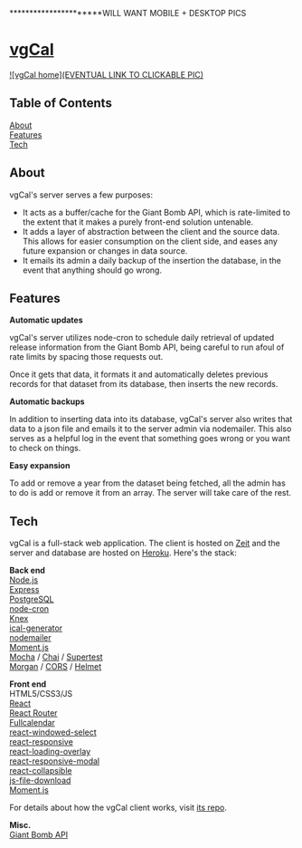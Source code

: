 **********************WILL WANT MOBILE + DESKTOP PICS

# [vgCal](https://vgcal.now.sh/)

[![vgCal home](EVENTUAL LINK TO CLICKABLE PIC)](https://vgcal.now.sh/)

## Table of Contents
[About](#about)
<br>
[Features](#features)
<br>
[Tech](#tech)
 

<a name="about"></a>
## About

vgCal's server serves a few purposes:

* It acts as a buffer/cache for the Giant Bomb API, which is rate-limited to the extent that it makes a purely front-end solution untenable.
* It adds a layer of abstraction between the client and the source data. This allows for easier consumption on the client side, and eases any future expansion or changes in data source.
* It emails its admin a daily backup of the insertion the database, in the event that anything should go wrong.

<a name="features"></a>
## Features

**Automatic updates**

vgCal's server utilizes node-cron to schedule daily retrieval of updated release information from the Giant Bomb API, being careful to run afoul of rate limits by spacing those requests out.

Once it gets that data, it formats it and automatically deletes previous records for that dataset from its database, then inserts the new records.

**Automatic backups**

In addition to inserting data into its database, vgCal's server also writes that data to a json file and emails it to the server admin via nodemailer. This also serves as a helpful log in the event that something goes wrong or you want to check on things.

**Easy expansion**

To add or remove a year from the dataset being fetched, all the admin has to do is add or remove it from an array. The server will take care of the rest.


<a name="tech"></a>
## Tech

vgCal is a full-stack web application. The client is hosted on [Zeit](https://zeit.co/home) and the server and database are hosted on [Heroku](https://www.heroku.com). Here's the stack:

**Back end**
<br>
[Node.js](https://nodejs.org/en/)
<br>
[Express](https://expressjs.com/)
<br>
[PostgreSQL](https://www.postgresql.org/)
<br>
[node-cron](https://github.com/node-cron/node-cron)
<br>
[Knex](https://knexjs.org/)
<br>
[ical-generator](https://www.npmjs.com/package/ical-generator)
<br>
[nodemailer](https://nodemailer.com/about/)
<br>
[Moment.js](https://momentjs.com/)
<br>
[Mocha](https://mochajs.org/) / [Chai](https://www.chaijs.com/) / [Supertest](https://github.com/visionmedia/supertest)
<br>
[Morgan](https://github.com/expressjs/morgan) / [CORS](https://github.com/expressjs/cors) / [Helmet](https://github.com/helmetjs/helmet)

**Front end**
<br>
HTML5/CSS3/JS
<br>
[React](https://reactjs.org/)
<br>
[React Router](https://reacttraining.com/react-router/)
<br>
[Fullcalendar](https://fullcalendar.io/)
<br>
[react-windowed-select](https://www.npmjs.com/package/react-windowed-select)
<br>
[react-responsive](https://www.npmjs.com/package/react-responsive)
<br>
[react-loading-overlay](https://www.npmjs.com/package/react-loading-overlay)
<br>
[react-responsive-modal](https://www.npmjs.com/package/react-responsive-modal)
<br>
[react-collapsible](https://www.npmjs.com/package/react-collapsible)
<br>
[js-file-download](https://www.npmjs.com/package/js-file-download)
<br>
[Moment.js](https://momentjs.com/)

For details about how the vgCal client works, visit [its repo](https://github.com/bradbautista/vgcal-client).

**Misc.**
<br>
[Giant Bomb API](https://www.giantbomb.com/api/)
